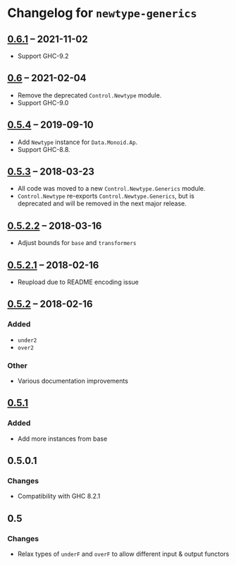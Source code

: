 # Changelog for `newtype-generics`

## [0.6.1] – 2021-11-02
- Support GHC-9.2

## [0.6] – 2021-02-04
- Remove the deprecated `Control.Newtype` module.
- Support GHC-9.0

## [0.5.4] – 2019-09-10
- Add `Newtype` instance for `Data.Monoid.Ap`.
- Support GHC-8.8.

## [0.5.3] – 2018-03-23
- All code was moved to a new `Control.Newtype.Generics` module.
- `Control.Newtype` re-exports `Control.Newtype.Generics`, but is deprecated
  and will be removed in the next major release.

## [0.5.2.2] – 2018-03-16
- Adjust bounds for `base` and `transformers`

## [0.5.2.1] – 2018-02-16
- Reupload due to README encoding issue

## [0.5.2] – 2018-02-16
### Added
- `under2`
- `over2`

### Other
- Various documentation improvements

## [0.5.1]
### Added
- Add more instances from base

## 0.5.0.1
### Changes
- Compatibility with GHC 8.2.1

## 0.5
### Changes
- Relax types of `underF` and `overF` to allow different input & output functors


[Unreleased]: https://github.com/sjakobi/newtype-generics/compare/v0.6...HEAD
[0.6.1]: https://github.com/sjakobi/newtype-generics/compare/v0.6...v0.6.1
[0.6]: https://github.com/sjakobi/newtype-generics/compare/v0.5.4...v0.6
[0.5.4]: https://github.com/sjakobi/newtype-generics/compare/v0.5.3...v0.5.4
[0.5.3]: https://github.com/sjakobi/newtype-generics/compare/v0.5.2.2...v0.5.3
[0.5.2.2]: https://github.com/sjakobi/newtype-generics/compare/v0.5.2.1...v0.5.2.2
[0.5.2.1]: https://github.com/sjakobi/newtype-generics/compare/v0.5.2...v0.5.2.1
[0.5.2]: https://github.com/sjakobi/newtype-generics/compare/v0.5.1...v0.5.2
[0.5.1]: https://github.com/sjakobi/newtype-generics/compare/v0.5.0.1...v0.5.1
